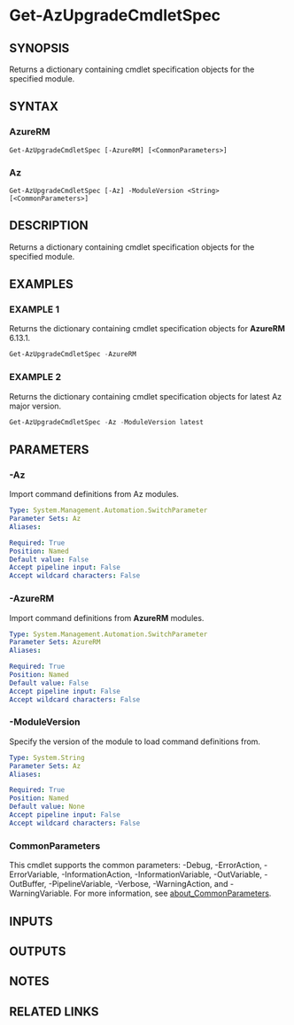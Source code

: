 ﻿---
external help file: Az.Tools.Migration-help.xml
Module Name: az.tools.migration
online version:
schema: 2.0.0
---

# Get-AzUpgradeCmdletSpec

## SYNOPSIS
Returns a dictionary containing cmdlet specification objects for the specified module.

## SYNTAX

### AzureRM

```
Get-AzUpgradeCmdletSpec [-AzureRM] [<CommonParameters>]
```

### Az

```
Get-AzUpgradeCmdletSpec [-Az] -ModuleVersion <String> [<CommonParameters>]
```

## DESCRIPTION

Returns a dictionary containing cmdlet specification objects for the specified module.

## EXAMPLES

### EXAMPLE 1

Returns the dictionary containing cmdlet specification objects for **AzureRM** 6.13.1.

```powershell
Get-AzUpgradeCmdletSpec -AzureRM
```

### EXAMPLE 2

Returns the dictionary containing cmdlet specification objects for latest Az major version.

```powershell
Get-AzUpgradeCmdletSpec -Az -ModuleVersion latest
```

## PARAMETERS

### -Az

Import command definitions from Az modules.

```yaml
Type: System.Management.Automation.SwitchParameter
Parameter Sets: Az
Aliases:

Required: True
Position: Named
Default value: False
Accept pipeline input: False
Accept wildcard characters: False
```

### -AzureRM

Import command definitions from **AzureRM** modules.

```yaml
Type: System.Management.Automation.SwitchParameter
Parameter Sets: AzureRM
Aliases:

Required: True
Position: Named
Default value: False
Accept pipeline input: False
Accept wildcard characters: False
```

### -ModuleVersion

Specify the version of the module to load command definitions from.

```yaml
Type: System.String
Parameter Sets: Az
Aliases:

Required: True
Position: Named
Default value: None
Accept pipeline input: False
Accept wildcard characters: False
```

### CommonParameters

This cmdlet supports the common parameters: -Debug, -ErrorAction, -ErrorVariable,
-InformationAction, -InformationVariable, -OutVariable, -OutBuffer, -PipelineVariable, -Verbose,
-WarningAction, and -WarningVariable. For more information, see
[about_CommonParameters](http://go.microsoft.com/fwlink/?LinkID=113216).

## INPUTS

## OUTPUTS

## NOTES

## RELATED LINKS
